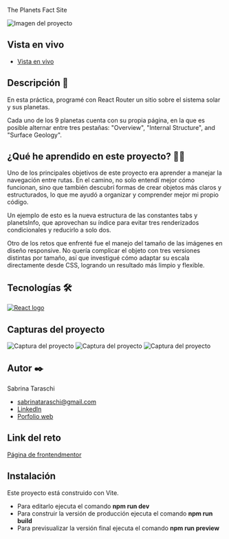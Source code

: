 The Planets Fact Site

<p>
    <img src="" alt="Imagen del proyecto">
</p>

## Vista en vivo

<ul>
    <li>
        <a target="_blank" href="">Vista en vivo</a>
    </li>
</ul>

## Descripción 📑

En esta práctica, programé con React Router un sitio sobre el sistema solar y sus planetas.

Cada uno de los 9 planetas cuenta con su propia página, en la que es posible alternar entre tres pestañas: "Overview", "Internal Structure", and "Surface Geology".

## ¿Qué he aprendido en este proyecto? 🙇🏻

Uno de los principales objetivos de este proyecto era aprender a manejar la navegación entre rutas. En el camino, no solo entendí mejor cómo funcionan, sino que también descubrí formas de crear objetos más claros y estructurados, lo que me ayudó a organizar y comprender mejor mi propio código.

Un ejemplo de esto es la nueva estructura de las constantes tabs y planetsInfo, que aprovechan su índice para evitar tres renderizados condicionales y reducirlo a solo dos.

Otro de los retos que enfrenté fue el manejo del tamaño de las imágenes en diseño responsive. No quería complicar el objeto con tres versiones distintas por tamaño, así que investigué cómo adaptar su escala directamente desde CSS, logrando un resultado más limpio y flexible.

## Tecnologías 🛠

<!-- Iconos sacados de: https://github.com/alexandresanlim/Badges4-README.md-Profile?tab=readme-ov-file#-languages- -->

<p>
    <a href="https://es.wikipedia.org/wiki/React">
        <img src="https://img.shields.io/badge/React-20232A?style=for-the-badge&logo=react&logoColor=61DAFB" alt="React logo">
    </a>
</p>

## Capturas del proyecto

<p>
   <img src="" alt="Captura del proyecto">
   <img src="" alt="Captura del proyecto">
   <img src="" alt="Captura del proyecto">
</p>

## Autor ✒️

Sabrina Taraschi

<ul>
    <li>
        <a href="sabrinataraschi@gmail.com">sabrinataraschi@gmail.com</a>
    </li>
    <li>
        <a href="https://www.linkedin.com/in/sabrina-taraschi/">LinkedIn</a>
    </li>
    <li>
        <a href="https://tu-dominio.com/">Porfolio web</a>
    </li>
</ul>

## Link del reto

<a href="https://www.frontendmentor.io/challenges/planets-fact-site-gazqN8w_f">Página de frontendmentor</a>

## Instalación

Este proyecto está construido con Vite.

- Para editarlo ejecuta el comando <b>npm run dev</b>
- Para construir la versión de producción ejecuta el comando <b>npm run build</b>
- Para previsualizar la versión final ejecuta el comando <b>npm run preview</b>

